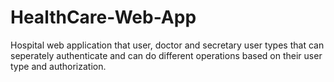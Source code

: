 # HealthCare-Web-App
Hospital web application that user, doctor and secretary user types that can seperately authenticate and can do different operations based on their user type and authorization.
